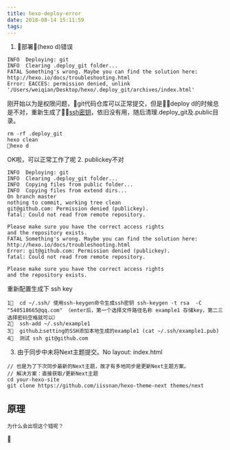 ```yaml
---
title: hexo-deploy-error
date: 2018-08-14 15:11:59
tags:
---
```


1. 部署(hexo d)错误

```
INFO  Deploying: git
INFO  Clearing .deploy_git folder...
FATAL Something's wrong. Maybe you can find the solution here: http://hexo.io/docs/troubleshooting.html
Error: EACCES: permission denied, unlink '/Users/weiqian/Desktop/hexo/.deploy_git/archives/index.html'
```
刚开始以为是权限问题，git代码仓库可以正常提交，但是deploy d的时候总是不对，重新生成了[ssh密钥](https://weiqian93.github.io/2018/07/17/Git-ssh-key/)，依旧没有用，随后清理.deploy_git及.public目录。

```
rm -rf .deploy_git 
hexo clean 
hexo d
```
OK啦，可以正常工作了呢
2. publickey不对

```
INFO  Deploying: git
INFO  Clearing .deploy_git folder...
INFO  Copying files from public folder...
INFO  Copying files from extend dirs...
On branch master
nothing to commit, working tree clean
git@github.com: Permission denied (publickey).
fatal: Could not read from remote repository.

Please make sure you have the correct access rights
and the repository exists.
FATAL Something's wrong. Maybe you can find the solution here: http://hexo.io/docs/troubleshooting.html
Error: git@github.com: Permission denied (publickey).
fatal: Could not read from remote repository.

Please make sure you have the correct access rights
and the repository exists.
```
重新配置生成下 ssh key
```
1⃣️  cd ~/.ssh/ 使用ssh-keygen命令生成ssh密钥 ssh-keygen -t rsa  -C "540518665@qq.com" （enter后，第一个选择文件路径名称 example1 存储key，第二三选择密码空格就可以）
2⃣️  ssh-add ~/.ssh/example1
3⃣️  github上setting的SSH添加本地生成的example1 (cat ~/.ssh/example1.pub)
4⃣️  测试 ssh git@github.com
```

3. 由于同步中未将Next主题提交。No layout: index.html

``` 
// 也是为了下次同步最新的Next主题，故才有多地同步是更新Next主题方案。
// 解决方案：直接获取/更新Next主题
cd your-hexo-site
git clone https://github.com/iissnan/hexo-theme-next themes/next
```
## 原理

```
为什么会出现这个错呢？
```
